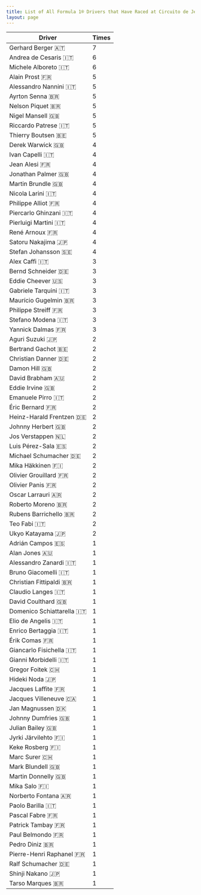 ```yaml
---
title: List of All Formula 1® Drivers that Have Raced at Circuito de Jerez
layout: page
---
```



| Driver | Times |
|--|--|
| Gerhard Berger 🇦🇹 | 7 |
| Andrea de Cesaris 🇮🇹 | 6 |
| Michele Alboreto 🇮🇹 | 6 |
| Alain Prost 🇫🇷 | 5 |
| Alessandro Nannini 🇮🇹 | 5 |
| Ayrton Senna 🇧🇷 | 5 |
| Nelson Piquet 🇧🇷 | 5 |
| Nigel Mansell 🇬🇧 | 5 |
| Riccardo Patrese 🇮🇹 | 5 |
| Thierry Boutsen 🇧🇪 | 5 |
| Derek Warwick 🇬🇧 | 4 |
| Ivan Capelli 🇮🇹 | 4 |
| Jean Alesi 🇫🇷 | 4 |
| Jonathan Palmer 🇬🇧 | 4 |
| Martin Brundle 🇬🇧 | 4 |
| Nicola Larini 🇮🇹 | 4 |
| Philippe Alliot 🇫🇷 | 4 |
| Piercarlo Ghinzani 🇮🇹 | 4 |
| Pierluigi Martini 🇮🇹 | 4 |
| René Arnoux 🇫🇷 | 4 |
| Satoru Nakajima 🇯🇵 | 4 |
| Stefan Johansson 🇸🇪 | 4 |
| Alex Caffi 🇮🇹 | 3 |
| Bernd Schneider 🇩🇪 | 3 |
| Eddie Cheever 🇺🇸 | 3 |
| Gabriele Tarquini 🇮🇹 | 3 |
| Maurício Gugelmin 🇧🇷 | 3 |
| Philippe Streiff 🇫🇷 | 3 |
| Stefano Modena 🇮🇹 | 3 |
| Yannick Dalmas 🇫🇷 | 3 |
| Aguri Suzuki 🇯🇵 | 2 |
| Bertrand Gachot 🇧🇪 | 2 |
| Christian Danner 🇩🇪 | 2 |
| Damon Hill 🇬🇧 | 2 |
| David Brabham 🇦🇺 | 2 |
| Eddie Irvine 🇬🇧 | 2 |
| Emanuele Pirro 🇮🇹 | 2 |
| Éric Bernard 🇫🇷 | 2 |
| Heinz-Harald Frentzen 🇩🇪 | 2 |
| Johnny Herbert 🇬🇧 | 2 |
| Jos Verstappen 🇳🇱 | 2 |
| Luis Pérez-Sala 🇪🇸 | 2 |
| Michael Schumacher 🇩🇪 | 2 |
| Mika Häkkinen 🇫🇮 | 2 |
| Olivier Grouillard 🇫🇷 | 2 |
| Olivier Panis 🇫🇷 | 2 |
| Oscar Larrauri 🇦🇷 | 2 |
| Roberto Moreno 🇧🇷 | 2 |
| Rubens Barrichello 🇧🇷 | 2 |
| Teo Fabi 🇮🇹 | 2 |
| Ukyo Katayama 🇯🇵 | 2 |
| Adrián Campos 🇪🇸 | 1 |
| Alan Jones 🇦🇺 | 1 |
| Alessandro Zanardi 🇮🇹 | 1 |
| Bruno Giacomelli 🇮🇹 | 1 |
| Christian Fittipaldi 🇧🇷 | 1 |
| Claudio Langes 🇮🇹 | 1 |
| David Coulthard 🇬🇧 | 1 |
| Domenico Schiattarella 🇮🇹 | 1 |
| Elio de Angelis 🇮🇹 | 1 |
| Enrico Bertaggia 🇮🇹 | 1 |
| Érik Comas 🇫🇷 | 1 |
| Giancarlo Fisichella 🇮🇹 | 1 |
| Gianni Morbidelli 🇮🇹 | 1 |
| Gregor Foitek 🇨🇭 | 1 |
| Hideki Noda 🇯🇵 | 1 |
| Jacques Laffite 🇫🇷 | 1 |
| Jacques Villeneuve 🇨🇦 | 1 |
| Jan Magnussen 🇩🇰 | 1 |
| Johnny Dumfries 🇬🇧 | 1 |
| Julian Bailey 🇬🇧 | 1 |
| Jyrki Järvilehto 🇫🇮 | 1 |
| Keke Rosberg 🇫🇮 | 1 |
| Marc Surer 🇨🇭 | 1 |
| Mark Blundell 🇬🇧 | 1 |
| Martin Donnelly 🇬🇧 | 1 |
| Mika Salo 🇫🇮 | 1 |
| Norberto Fontana 🇦🇷 | 1 |
| Paolo Barilla 🇮🇹 | 1 |
| Pascal Fabre 🇫🇷 | 1 |
| Patrick Tambay 🇫🇷 | 1 |
| Paul Belmondo 🇫🇷 | 1 |
| Pedro Diniz 🇧🇷 | 1 |
| Pierre-Henri Raphanel 🇫🇷 | 1 |
| Ralf Schumacher 🇩🇪 | 1 |
| Shinji Nakano 🇯🇵 | 1 |
| Tarso Marques 🇧🇷 | 1 |


